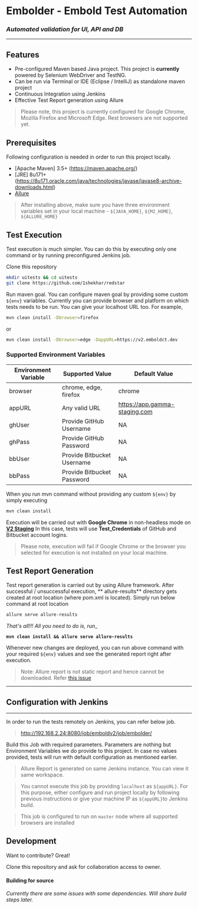 # Embolder - Embold Test Automation

### _Automated validation for UI, API and DB_
------

## Features

- Pre-configured Maven based Java project. This project is **currently** powered by Selenium WebDriver and TestNG.
- Can be run via Terminal or IDE (Eclipse / IntelliJ) as standalone maven project
- Continuous Integration using Jenkins
- Effective Test Report generation using Allure

> Please note, this project is currently configured for Google Chrome, Mozilla Firefox and Microsoft Edge. Rest browsers are not supported yet.

## Prerequisites

Following configuration is needed in order to run this project locally.

- [Apache Maven] 3.5+ (https://maven.apache.org/)
- [JRE] 8u171+(https://8u171.oracle.com/java/technologies/javase/javase8-archive-downloads.html)
- [Allure](https://docs.qameta.io/allure/#_installing_a_commandline)

> After installing above, make sure you have three environment variables set in your local machine - `${JAVA_HOME}`, `${M2_HOME}`, `${ALLURE_HOME}`

## Test Execution

Test execution is much simpler. You can do this by executing only one command or by running preconfigured Jenkins job.

Clone this repository

```sh
mkdir uitests && cd uitests
git clone https://github.com/1shekhar/redstar
```

Run maven goal. You can configure maven goal by providing some custom `${env}` variables. Currently you can provide
browser and platform on which tests needs to be run. You can give your localhost URL too. For example,

```sh
mvn clean install -Dbrowser=firefox
```

or

```sh
mvn clean install -Dbrowser=edge -DappURL=https://v2.emboldct.dev
```

### Supported Environment Variables

| Environment Variable | Supported Value | Default Value |
| ------ | ------ | ------ |
| browser |chrome, edge, firefox | chrome |
| appURL | Any valid URL | https://app.gamma-staging.com |
| ghUser | Provide GitHub Username | NA |
| ghPass | Provide GitHub Password | NA |
| bbUser | Provide Bitbucket Username | NA |
| bbPass | Provide Bitbucket Password | NA |

When you run mvn command without providing any custom `${env}` by simply executing

```sh
mvn clean install
```

Execution will be carried out with **Google Chrome** in non-headless mode
on **[V2 Staging](https://app.gamma-staging.com)**
In this case, tests will use **Test_Credentials** of GitHub and Bitbucket account logins.
> Please note, execution will fail if Google Chrome or the browser you selected for execution is not installed on your local machine.

## Test Report Generation

Test report generation is carried out by using Allure framework. After successful / unsuccessful execution, **
allure-results** directory gets created at root location (where pom.xml is located). Simply run below command at root
location

```sh
allure serve allure-results
```

_That's all!!! All you need to do is, run__

**`mvn clean install && allure serve allure-results`**

Whenever new changes are deployed, you can run above command with your required `${env}` values and see the generated
report right after execution.


> Note: Allure report is not static report and hence cannot be downloaded. Refer [this issue](https://github.com/allure-framework/allure2/issues/755)

--------------------------------------

## Configuration with Jenkins
--------------------------------------

In order to run the tests remotely on Jenkins, you can refer below job.
> http://192.168.2.24:8080/job/emboldv2/job/embolder/

Build this Job with required parameters. Parameters are nothing but Environment Variables we do provide to this project.
In case no values provided, tests will run with default configuration as mentioned earlier.

> Allure Report is generated on same Jenkins instance. You can view it same workspace.

> You cannot execute this job by providing `localhost` as `${appURL}`. For this purpose, either configure and run project locally by following previous instructions or give your machine IP as `${appURL}`to Jenkins build.

> This job is configured to run on `master` node where all supported browsers are installed

## Development

Want to contribute? Great!

Clone this repository and ask for collaboration access to owner.

#### Building for source

_Currently there are some issues with some dependencies. Will share build steps later._
